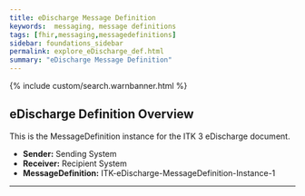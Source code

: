 ```yaml
---
title: eDischarge Message Definition
keywords:  messaging, message definitions
tags: [fhir,messaging,messagedefinitions]
sidebar: foundations_sidebar
permalink: explore_eDischarge_def.html
summary: "eDischarge Message Definition"
---
```


{% include custom/search.warnbanner.html %}

## eDischarge Definition Overview ##

This is the MessageDefinition instance for the ITK 3 eDischarge document.

- **Sender:**  Sending System
- **Receiver:** Recipient System
- **MessageDefinition:** ITK-eDischarge-MessageDefinition-Instance-1


<script src="https://gist.github.com/IOPS-DEV/53e791f3ee442a22f910b39f60d21fff.js"></script>
---










